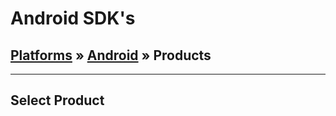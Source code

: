 # Android SDK's

## [Platforms](/platforms/) &raquo; [Android](/platforms/android.md) &raquo; Products

---

## Select Product

[![UMFA](../assets/spcr.gif ':class=product-umfa')](android/umfa/)
[![UMFA](../assets/spcr.gif ':class=product-fido')](android/fido/)
